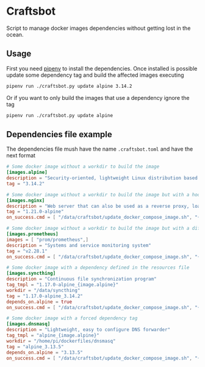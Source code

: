 # Craftsbot

Script to manage docker images dependencies without getting lost in the ocean.

## Usage

First you need [pipenv](https://pipenv.pypa.io/en/latest/#) to install the dependencies. Once installed is possible update some dependency tag and build the affected images executing

```bash
pipenv run ./craftsbot.py update alpine 3.14.2
```

Or if you want to only build the images that use a dependency ignore the tag

```bash
pipenv run ./craftsbot.py update alpine
```

## Dependencies file example

The dependencies file mush have the name `.craftsbot.toml` and have the next format

```toml
# Some docker image without a workdir to build the image
[images.alpine]
description = "Security-oriented, lightweight Linux distribution based on musl libc and busybox."
tag = "3.14.2"

# Some docker image without a workdir to build the image but with a hook on success
[images.nginx]
description = "Web server that can also be used as a reverse proxy, load balancer, mail proxy and HTTP cache"
tag = "1.21.0-alpine"
on_success.cmd = [ "/data/craftsbot/update_docker_compose_image.sh", "{image}", "{tag}", "/data/nginx/docker-compose.yaml",]

# Some docker image without a workdir to build the image but with a different image name that the resource alias
[images.prometheus]
images = [ "prom/prometheus",]
description = "Systems and service monitoring system"
tag = "v2.28.1"
on_success.cmd = [ "/data/craftsbot/update_docker_compose_image.sh", "{image}", "{tag}", "/data/nginx/docker-compose.yaml",]

# Some docker image with a dependency defined in the resources file
[images.syncthing]
description = "Continuous file synchronization program"
tag_tmpl = "1.17.0-alpine_{image.alpine}"
workdir = "/data/syncthing"
tag = "1.17.0-alpine_3.14.2"
depends_on.alpine = true
on_success.cmd = [ "/data/craftsbot/update_docker_compose_image.sh", "{image}", "{tag}", "/data/nginx/docker-compose.yaml",]

# Some docker image with a forced dependency tag
[images.dnsmasq]
description = "Lightweight, easy to configure DNS forwarder"
tag_tmpl = "alpine_{image.alpine}"
workdir = "/home/pi/dockerfiles/dnsmasq"
tag = "alpine_3.13.5"
depends_on.alpine = "3.13.5"
on_success.cmd = [ "/data/craftsbot/update_docker_compose_image.sh", "{image}", "{tag}", "/data/dnsmasq/docker-compose.yaml",]
```
